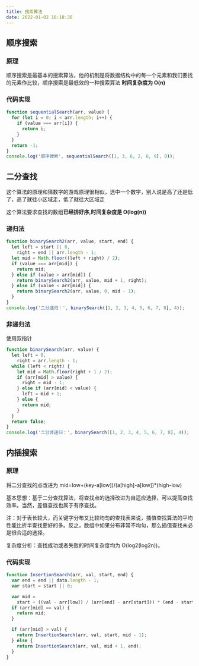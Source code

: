 ```yaml
---
title: 搜索算法
date: 2022-01-02 16:18:38
---
```


## 顺序搜索

### 原理

顺序搜索是最基本的搜索算法，他的机制是将数据结构中的每一个元素和我们要找的元素作比较，顺序搜索是最低效的一种搜索算法
**时间复杂度为 O(n)**

### 代码实现

```js
function sequentialSearch(arr, value) {
  for (let i = 0; i < arr.length; i++) {
    if (value === arr[i]) {
      return i;
    }
  }
  return -1;
}
console.log('顺序搜索', sequentialSearch([1, 3, 6, 2, 8, 9], 0));
```

## 二分查找

这个算法的原理和猜数字的游戏原理很相似，选中一个数字，别人说是高了还是低了，高了就往小区域走，低了就往大区域走

这个算法要求查找的数组**已经排好序,时间复杂度是 O(log(n))**

### 递归法

```js
function binarySearch2(arr, value, start, end) {
  let left = start || 0,
    right = end || arr.length - 1;
  let mid = Math.floor((left + right) / 2);
  if (value === arr[mid]) {
    return mid;
  } else if (value > arr[mid]) {
    return binarySearch2(arr, value, mid + 1, right);
  } else if (value < arr[mid]) {
    return binarySearch2(arr, value, 0, mid - 1);
  }
}
console.log('二分递归：', binarySearch([1, 2, 3, 4, 5, 6, 7, 8], 4));
```

### 非递归法

使用双指针

```js
function binarySearch(arr, value) {
  let left = 0,
    right = arr.length - 1;
  while (left < right) {
    let mid = Math.floor(right + 1 / 2);
    if (arr[mid] > value) {
      right = mid - 1;
    } else if (arr[mid] < value) {
      left = mid + 1;
    } else {
      return mid;
    }
  }
  return false;
}
console.log('二分非递归：', binarySearch([1, 2, 3, 4, 5, 6, 7, 8], 4));
```

## 内插搜索

### 原理

将二分查找的点改进为 mid=low+(key-a[low])/(a[high]-a[low])\*(high-low)

基本思想：基于二分查找算法，将查找点的选择改进为自适应选择，可以提高查找效率。当然，差值查找也属于有序查找。

注：对于表长较大，而关键字分布又比较均匀的查找表来说，插值查找算法的平均性能比折半查找要好的多。反之，数组中如果分布非常不均匀，那么插值查找未必是很合适的选择。

复杂度分析：查找成功或者失败的时间复杂度均为 O(log2(log2n))。

### 代码实现

```js
function InsertionSearch(arr, val, start, end) {
  var end = end || data.length - 1;
  var start = start || 0;

  var mid =
    start + ((val - arr[low]) / (arr[end] - arr[start])) * (end - start);
  if (arr[mid] == val) {
    return mid;
  }

  if (arr[mid] > val) {
    return InsertionSearch(arr, val, start, mid - 1);
  } else {
    return InsertionSearch(arr, val, mid + 1, end);
  }
}
```
